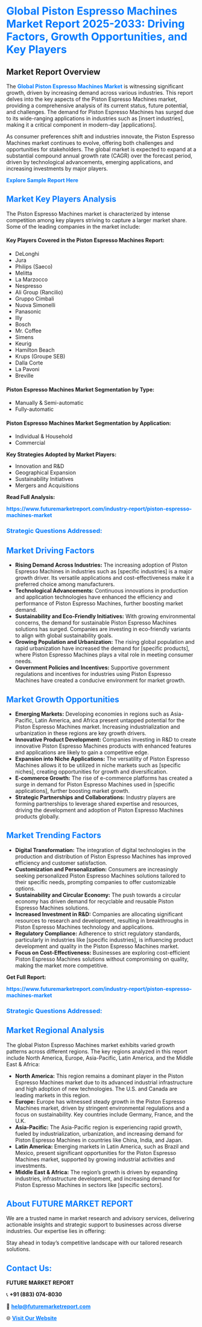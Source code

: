 <h1 style="color: #007BFF;">Global Piston Espresso Machines Market Report 2025-2033: Driving Factors, Growth Opportunities, and Key Players</h1>

<section id="overview">
<h2>Market Report Overview</h2>
<p>The <a href="https://www.futuremarketreport.com/industry-report/piston-espresso-machines-market" style="color: #007BFF; text-decoration: none;"><strong>Global Piston Espresso Machines Market</strong></a> is witnessing significant growth, driven by increasing demand across various industries. This report delves into the key aspects of the Piston Espresso Machines market, providing a comprehensive analysis of its current status, future potential, and challenges. The demand for Piston Espresso Machines has surged due to its wide-ranging applications in industries such as [insert industries], making it a critical component in modern-day [applications].</p>
<p>As consumer preferences shift and industries innovate, the Piston Espresso Machines market continues to evolve, offering both challenges and opportunities for stakeholders. The global market is expected to expand at a substantial compound annual growth rate (CAGR) over the forecast period, driven by technological advancements, emerging applications, and increasing investments by major players.</p>
</section>

<section id="overview">
<p><a href="https://www.futuremarketreport.com/request-sample/reportId=90956" style="color: #007BFF; text-decoration: none;"><strong>Explore Sample Report Here</strong></a></p>
</section>

<section id="key-players">
<h2 style="color: #007BFF;">Market Key Players Analysis</h2>
<p>The Piston Espresso Machines market is characterized by intense competition among key players striving to capture a larger market share. Some of the leading companies in the market include:</p>
<h4>Key Players Covered in the Piston Espresso Machines Report:</h4>
<ul><li>DeLonghi</li><li>Jura</li><li>Philips (Saeco)</li><li>Melitta</li><li>La Marzocco</li><li>Nespresso</li><li>Ali Group (Rancilio)</li><li>Gruppo Cimbali</li><li>Nuova Simonelli</li><li>Panasonic</li><li>Illy</li><li>Bosch</li><li>Mr. Coffee</li><li>Simens</li><li>Keurig</li><li>Hamilton Beach</li><li>Krups (Groupe SEB)</li><li>Dalla Corte</li><li>La Pavoni</li><li>Breville</li></ul>
<h4>Piston Espresso Machines Market Segmentation by Type:</h4>
<ul><li>Manually &amp; Semi-automatic</li><li>Fully-automatic</li></ul>

<h4>Piston Espresso Machines Market Segmentation by Application:</h4>
<ul><li>Individual &amp; Household</li><li>Commercial</li></ul>
<p><strong>Key Strategies Adopted by Market Players:</strong></p>
<ul>
<li>Innovation and R&D</li>
<li>Geographical Expansion</li>
<li>Sustainability Initiatives</li>
<li>Mergers and Acquisitions</li>
</ul>
</section>

<section>
<p><strong>Read Full Analysis: </strong></p><a href="https://www.futuremarketreport.com/industry-report/piston-espresso-machines-market" style="color: #007BFF; text-decoration: none;"><strong>https://www.futuremarketreport.com/industry-report/piston-espresso-machines-market</strong></a>
<h3 style="color: #007BFF;">Strategic Questions Addressed:</h3>
</section>

<section id="driving-factors">
<h2 style="color: #007BFF;">Market Driving Factors</h2>
<ul>
<li><strong>Rising Demand Across Industries:</strong> The increasing adoption of Piston Espresso Machines in industries such as [specific industries] is a major growth driver. Its versatile applications and cost-effectiveness make it a preferred choice among manufacturers.</li>
<li><strong>Technological Advancements:</strong> Continuous innovations in production and application technologies have enhanced the efficiency and performance of Piston Espresso Machines, further boosting market demand.</li>
<li><strong>Sustainability and Eco-Friendly Initiatives:</strong> With growing environmental concerns, the demand for sustainable Piston Espresso Machines solutions has surged. Companies are investing in eco-friendly variants to align with global sustainability goals.</li>
<li><strong>Growing Population and Urbanization:</strong> The rising global population and rapid urbanization have increased the demand for [specific products], where Piston Espresso Machines plays a vital role in meeting consumer needs.</li>
<li><strong>Government Policies and Incentives:</strong> Supportive government regulations and incentives for industries using Piston Espresso Machines have created a conducive environment for market growth.</li>
</ul>
</section>

<section id="growth-opportunities">
<h2 style="color: #007BFF;">Market Growth Opportunities</h2>
<ul>
<li><strong>Emerging Markets:</strong> Developing economies in regions such as Asia-Pacific, Latin America, and Africa present untapped potential for the Piston Espresso Machines market. Increasing industrialization and urbanization in these regions are key growth drivers.</li>
<li><strong>Innovative Product Development:</strong> Companies investing in R&D to create innovative Piston Espresso Machines products with enhanced features and applications are likely to gain a competitive edge.</li>
<li><strong>Expansion into Niche Applications:</strong> The versatility of Piston Espresso Machines allows it to be utilized in niche markets such as [specific niches], creating opportunities for growth and diversification.</li>
<li><strong>E-commerce Growth:</strong> The rise of e-commerce platforms has created a surge in demand for Piston Espresso Machines used in [specific applications], further boosting market growth.</li>
<li><strong>Strategic Partnerships and Collaborations:</strong> Industry players are forming partnerships to leverage shared expertise and resources, driving the development and adoption of Piston Espresso Machines products globally.</li>
</ul>
</section>

<section id="trending-factors">
<h2 style="color: #007BFF;">Market Trending Factors</h2>
<ul>
<li><strong>Digital Transformation:</strong> The integration of digital technologies in the production and distribution of Piston Espresso Machines has improved efficiency and customer satisfaction.</li>
<li><strong>Customization and Personalization:</strong> Consumers are increasingly seeking personalized Piston Espresso Machines solutions tailored to their specific needs, prompting companies to offer customizable options.</li>
<li><strong>Sustainability and Circular Economy:</strong> The push towards a circular economy has driven demand for recyclable and reusable Piston Espresso Machines solutions.</li>
<li><strong>Increased Investment in R&D:</strong> Companies are allocating significant resources to research and development, resulting in breakthroughs in Piston Espresso Machines technology and applications.</li>
<li><strong>Regulatory Compliance:</strong> Adherence to strict regulatory standards, particularly in industries like [specific industries], is influencing product development and quality in the Piston Espresso Machines market.</li>
<li><strong>Focus on Cost-Effectiveness:</strong> Businesses are exploring cost-efficient Piston Espresso Machines solutions without compromising on quality, making the market more competitive.</li>
</ul>
</section>

<section>
<p><strong>Get Full Report: </strong></p><a href="https://www.futuremarketreport.com/industry-report/piston-espresso-machines-market" style="color: #007BFF; text-decoration: none;"><strong>https://www.futuremarketreport.com/industry-report/piston-espresso-machines-market</strong></a>
<h3 style="color: #007BFF;">Strategic Questions Addressed:</h3>
</section>


<section id="regional-analysis">
<h2 style="color: #007BFF;">Market Regional Analysis</h2>
<p>The global Piston Espresso Machines market exhibits varied growth patterns across different regions. The key regions analyzed in this report include North America, Europe, Asia-Pacific, Latin America, and the Middle East & Africa:</p>
<ul>
<li><strong>North America:</strong> This region remains a dominant player in the Piston Espresso Machines market due to its advanced industrial infrastructure and high adoption of new technologies. The U.S. and Canada are leading markets in this region.</li>
<li><strong>Europe:</strong> Europe has witnessed steady growth in the Piston Espresso Machines market, driven by stringent environmental regulations and a focus on sustainability. Key countries include Germany, France, and the U.K.</li>
<li><strong>Asia-Pacific:</strong> The Asia-Pacific region is experiencing rapid growth, fueled by industrialization, urbanization, and increasing demand for Piston Espresso Machines in countries like China, India, and Japan.</li>
<li><strong>Latin America:</strong> Emerging markets in Latin America, such as Brazil and Mexico, present significant opportunities for the Piston Espresso Machines market, supported by growing industrial activities and investments.</li>
<li><strong>Middle East & Africa:</strong> The region’s growth is driven by expanding industries, infrastructure development, and increasing demand for Piston Espresso Machines in sectors like [specific sectors].</li>
</ul>
</section>

<footer>
<h2 style="color: #007BFF;">About FUTURE MARKET REPORT</h2>
<p>We are a trusted name in market research and advisory services, delivering actionable insights and strategic support to businesses across diverse industries. Our expertise lies in offering:</p>

<p>Stay ahead in today’s competitive landscape with our tailored research solutions.</p>

<h2 style="color: #007BFF;">Contact Us:</h2>
<p><strong>FUTURE MARKET REPORT</strong></p>
<p>📞 <strong>+91 (883) 074-8030</strong></p>
<p>📧 <strong><a href="mailto:help@futuremarketreport.com" style="color: #007BFF;">help@futuremarketreport.com</a></strong></p>
<p>🌐 <strong><a href="https://www.futuremarketreport.com/" style="color: #007BFF;">Visit Our Website</a></strong></p>
</footer>